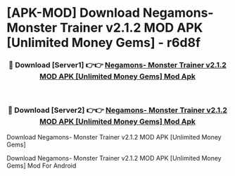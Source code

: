 # [APK-MOD] Download Negamons- Monster Trainer v2.1.2 MOD APK [Unlimited Money Gems] - r6d8f


<div align="center">
<h3>🔴 Download [Server1] 👉👉 <a href="https://apk-comot.site?title=Negamons-_Monster_Trainer_v2.1.2_MOD_APK_[Unlimited_Money_Gems]">Negamons- Monster Trainer v2.1.2 MOD APK [Unlimited Money Gems] Mod Apk</a></h3><br>
<h3>🔴 Download [Server2] 👉👉 <a href="https://apk-comot.site?title=Negamons-_Monster_Trainer_v2.1.2_MOD_APK_[Unlimited_Money_Gems]">Negamons- Monster Trainer v2.1.2 MOD APK [Unlimited Money Gems] Mod Apk</a></h3>
</div>



Download Negamons- Monster Trainer v2.1.2 MOD APK [Unlimited Money Gems] 

Download Negamons- Monster Trainer v2.1.2 MOD APK [Unlimited Money Gems] Mod For Android